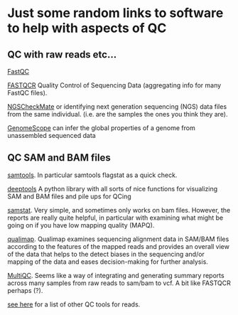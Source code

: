 # Just some random links to software to help with aspects of QC

## QC with raw reads etc...
[FastQC](https://www.bioinformatics.babraham.ac.uk/projects/fastqc/)

[FASTQCR](http://www.sthda.com/english/rpkgs/fastqcr/) Quality Control of Sequencing Data (aggregating info for many FastQC files).

[NGSCheckMate](https://github.com/parklab/NGSCheckMate) or identifying next generation sequencing (NGS) data files from the same individual.  (i.e. are the samples the ones you think they are).

[GenomeScope](https://github.com/schatzlab/genomescope) can infer the global properties of a genome from unassembled sequenced data


## QC SAM and BAM files
[samtools](http://www.htslib.org/). In particular samtools flagstat as a quick check.

[deeptools](https://deeptools.readthedocs.io/en/latest/) A python library with all sorts of nice functions for visualizing SAM and BAM files and pile ups for QCing

[samstat](http://samstat.sourceforge.net/). Very simple, and sometimes only works on bam files. However, the reports are really quite helpful, in particular with examining what might be going on if you have low mapping quality (MAPQ).

[qualimap](http://qualimap.bioinfo.cipf.es/). Qualimap examines sequencing alignment data in SAM/BAM files according to the features of the mapped reads and provides an overall view of the data that helps to the detect biases in the sequencing and/or mapping of the data and eases decision-making for further analysis. 

[MultiQC](https://github.com/ewels/MultiQC). Seems like a way of integrating and generating summary reports across many samples from raw reads to sam/bam to vcf. A bit like FASTQCR perhaps (?). 

[see here](https://omictools.com/quality-control6-category) for a list of other QC tools for reads.

